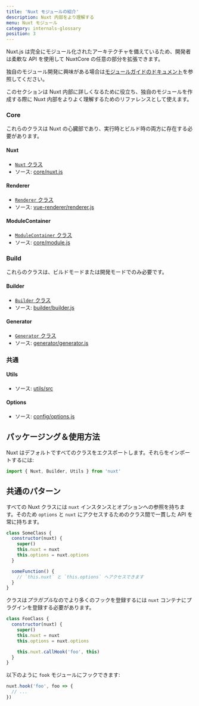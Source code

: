 ```yaml
---
title: 'Nuxt モジュールの紹介'
description: Nuxt 内部をより理解する
menu: Nuxt モジュール
category: internals-glossary
position: 3
---
```


Nuxt.js は完全にモジュール化されたアーキテクチャを備えているため、開発者は柔軟な API を使用して NuxtCore の任意の部分を拡張できます。

独自のモジュール開発に興味がある場合は[モジュールガイドのドキュメント](/docs/2.x/directory-structure/modules)を参照してください。

このセクションは Nuxt 内部に詳しくなるために役立ち、独自のモジュールを作成する際に Nuxt 内部をよりよく理解するためのリファレンスとして使えます。

### Core

これらのクラスは Nuxt の心臓部であり、実行時とビルド時の両方に存在する必要があります。

#### Nuxt

- [`Nuxt` クラス](/docs/2.x/internals-glossary/internals-nuxt)
- ソース: [core/nuxt.js](https://github.com/nuxt/nuxt.js/blob/dev/packages/core/src/nuxt.js)

#### Renderer

- [`Renderer` クラス](/docs/2.x/internals-glossary/internals-renderer)
- ソース: [vue-renderer/renderer.js](https://github.com/nuxt/nuxt.js/blob/dev/packages/vue-renderer/src/renderer.js)

#### ModuleContainer

- [`ModuleContainer` クラス](/docs/2.x/internals-glossary/internals-module-container)
- ソース: [core/module.js](https://github.com/nuxt/nuxt.js/blob/dev/packages/core/src/module.js)

### Build

これらのクラスは、ビルドモードまたは開発モードでのみ必要です。

#### Builder

- [`Builder` クラス](/docs/2.x/internals-glossary/internals-builder)
- ソース: [builder/builder.js](https://github.com/nuxt/nuxt.js/blob/dev/packages/builder/src/builder.js)

#### Generator

- [`Generator` クラス](/docs/2.x/internals-glossary/internals-generator)
- ソース: [generator/generator.js](https://github.com/nuxt/nuxt.js/blob/dev/packages/generator/src/generator.js)

### 共通

#### Utils

- ソース: [utils/src](https://github.com/nuxt/nuxt.js/blob/dev/packages/utils/src)

#### Options

- ソース: [config/options.js](https://github.com/nuxt/nuxt.js/blob/dev/packages/config/src/options.js)

## パッケージング＆使用方法

Nuxt はデフォルトですべてのクラスをエクスポートします。それらをインポートするには:

```js
import { Nuxt, Builder, Utils } from 'nuxt'
```

## 共通のパターン

すべての Nuxt クラスには `nuxt` インスタンスとオプションへの参照を持ちます。そのため `options` と `nuxt` にアクセスするためのクラス間で一貫した API を常に持ちます。

```js
class SomeClass {
  constructor(nuxt) {
    super()
    this.nuxt = nuxt
    this.options = nuxt.options
  }

  someFunction() {
    // `this.nuxt` と `this.options` へアクセスできます
  }
}
```

クラスは*プラガブル*なのでより多くのフックを登録するには `nuxt` コンテナにプラグインを登録する必要があります。

```js
class FooClass {
  constructor(nuxt) {
    super()
    this.nuxt = nuxt
    this.options = nuxt.options

    this.nuxt.callHook('foo', this)
  }
}
```

以下のように `fook` モジュールにフックできます:

```js
nuxt.hook('foo', foo => {
  // ...
})
```
